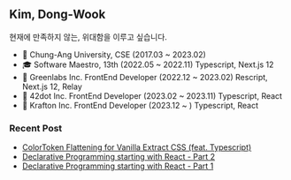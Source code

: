 ## Kim, Dong-Wook

현재에 만족하지 않는, 위대함을 이루고 싶습니다.

- 🏫 Chung-Ang University, CSE (2017.03 ~ 2023.02)
- 🎓 Software Maestro, 13th (2022.05 ~ 2022.11) Typescript, Next.js 12
- 🏢 Greenlabs Inc. FrontEnd Developer (2022.12 ~ 2023.02) Rescript, Next.js 12, Relay
- 🏢 42dot Inc. FrontEnd Developer (2023.02 ~ 2023.11) Typescript, React
- 🏢 Krafton Inc. FrontEnd Developer (2023.12 ~ ) Typescript, React

### Recent Post

- [ColorToken Flattening for Vanilla Extract CSS (feat. Typescript)](https://woodi97.github.io/blog/javascript/flat-color-token-object-for-vanilla-extract)
- [Declarative Programming starting with React - Part 2](https://woodi97.github.io/blog/reactjs/declarative-programming-part2)
- [Declarative Programming starting with React - Part 1](https://woodi97.github.io/blog/reactjs/declarative-programming-part1)

